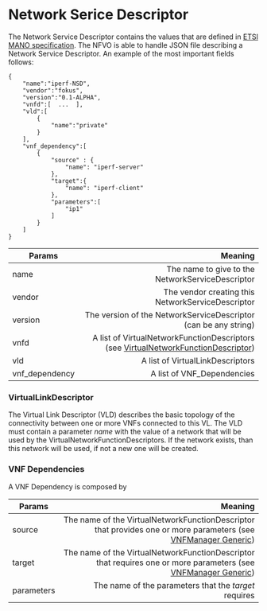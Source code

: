 # Network Serice Descriptor

The Network Service Descriptor contains the values that are defined in [ETSI MANO specification][nfv-mano]. The NFVO is able to handle JSON file describing a Network Service Descriptor. An example of the most important fields follows:

```
{  
	"name":"iperf-NSD",
    "vendor":"fokus",
    "version":"0.1-ALPHA",
    "vnfd":[  ...  ],
    "vld":[  
        {  
            "name":"private"
        }
    ],
    "vnf_dependency":[
    	{
      		"source" : {
       			"name": "iperf-server"
      		},
      		"target":{
        		"name": "iperf-client"
      		},
      		"parameters":[
        		"ip1"
      		]
    	}
    ]
}
```

| Params          				| Meaning       													|
| -------------   				| -------------:													|
| name  						| The name to give to the NetworkServiceDescriptor |
| vendor 						| The vendor creating this NetworkServiceDescriptor      	|
| version 						| The version of the NetworkServiceDescriptor (can be any string)      	|
| vnfd 							| A list of VirtualNetworkFunctionDescriptors (see [VirtualNetworkFunctionDescriptor][vnf-descriptor])      	|
| vld 							| A list of VirtualLinkDescriptors      	|
| vnf_dependency 				| A list of VNF_Dependencies      	|

### VirtualLinkDescriptor

The Virtual Link Descriptor (VLD) describes the basic topology of the connectivity between one or more VNFs connected to this VL.
The VLD must contain a parameter _name_ with the value of a network that will be used by the VirtualNetworkFunctionDescriptors.
If the network exists, than this network will be used, if not a new one will be created.

### VNF Dependencies

A VNF Dependency is composed by 

| Params          				| Meaning       													|
| -------------   				| -------------:													|
| source  						| The name of the VirtualNetworkFunctionDescriptor that provides one or more parameters (see [VNFManager Generic][vnfm-generic])|
| target 						| The name of the VirtualNetworkFunctionDescriptor that requires one or more parameters	(see [VNFManager Generic][vnfm-generic])|
| parameters					| The name of the parameters that the *target* requires     	|


<!---
References
-->

[vnf-descriptor]:vnf-descriptor
[vnfm-generic]:vnfm-generic
[nfv-mano]: http://www.etsi.org/deliver/etsi_gs/NFV-MAN/001_099/001/01.01.01_60/gs_NFV-MAN001v010101p.pdf

<!---
Script for open external links in a new tab
-->
<script type="text/javascript" charset="utf-8">
      // Creating custom :external selector
      $.expr[':'].external = function(obj){
          return !obj.href.match(/^mailto\:/)
                  && (obj.hostname != location.hostname);
      };
      $(function(){
        $('a:external').addClass('external');
        $(".external").attr('target','_blank');
      })
</script>
